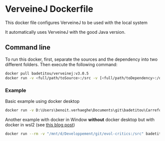 # VerveineJ Dockerfile

This docker file configures VerveineJ to be used with the local system

It automatically uses VerveineJ with the good Java version.

## Command line

To run this docker, first, separate the sources and the dependency into two different folders.
Then execute the following command:

```sh
docker pull badetitou/verveinej:v3.0.5
docker run -v <full/path/toSource>:/src -v [<full/path/toDependency>:/dependency] badetitou/verveinej:v3.0.5 <verveineJOption> .
```

### Example

Basic example using docker desktop

```sh
docker run -v D:\Users\benoit.verhaeghe\Documents\git\badetitou\Carrefour\testing\src\:/src badetitou/verveinej:v3.0.5 -format json -o testoutput.json .
```

Another example with docker in Window **without** docker desktop but with docker in wsl2 (see [this blog post](https://dev.to/_nicolas_louis_/how-to-run-docker-on-windows-without-docker-desktop-hik))

```sh
docker run --rm -v "/mnt/d/Developpement/git/evol-critics:/src" badetitou/verveinej:v3.0.5 -Xmx16g -- -format json -alllocals -anchor assoc -o output.json .
```
